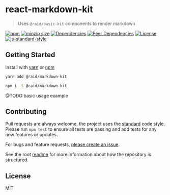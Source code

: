 
# react-markdown-kit

> Uses `@raid/basic-kit` components to render markdown

[![npm](https://img.shields.io/npm/v/@raid/markdown-kit.svg?style=flat)](https://www.npmjs.com/package/react-markdown-kit)
[![minzip size](https://img.shields.io/bundlephobia/minzip/@raid/markdown-kit?style=flat-square)](https://bundlephobia.com/result?p=@raid/markdown-kit)
[![Dependencies](https://img.shields.io/david/mattstyles/react-kit?path=packages%2Fmarkdown-kit&style=flat-square)](https://david-dm.org/mattstyles/react-kit?path=packages%2Fmarkdown-kit)
[![Peer Dependencies](https://img.shields.io/david/peer/mattstyles/react-kit?path=packages%2Fmarkdown-kit&style=flat-square)](https://david-dm.org/mattstyles/react-kit?path=packages%2Fmarkdown-kit&type=peer)
[![License](https://img.shields.io/github/license/mattstyles/react-kit.svg?style=flat-square)](https://github.com/mattstyles/react-kit/blob/master/license.md)
[![js-standard-style](https://img.shields.io/badge/code%20style-standard-brightgreen.svg?style=flat-square)](http://standardjs.com/)

## Getting Started

Install with [yarn](https://yarnpkg.com) or [npm](https://npmjs.com)

```sh
yarn add @raid/markdown-kit
```

```sh
npm i -S @raid/markdown-kit
```

@TODO basic usage example

## Contributing

Pull requests are always welcome, the project uses the [standard](http://standardjs.com) code style. Please run `npm test` to ensure all tests are passing and add tests for any new features or updates.

For bugs and feature requests, [please create an issue](https://github.com/mattstyles/react-kit/issues).

See the root [readme](https://github.com/mattstyles/react-kit) for more information about how the repository is structured.

## License

MIT
